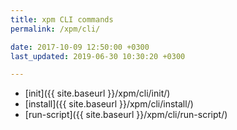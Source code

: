 ```yaml
---
title: xpm CLI commands
permalink: /xpm/cli/

date: 2017-10-09 12:50:00 +0300
last_updated: 2019-06-30 10:30:20 +0300

---
```


* [init]({{ site.baseurl }}/xpm/cli/init/)
* [install]({{ site.baseurl }}/xpm/cli/install/)
* [run-script]({{ site.baseurl }}/xpm/cli/run-script/)
